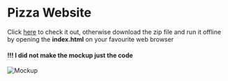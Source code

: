 # Pizza Website

Click [here](https://therigidninja.github.io/PizzaWebsite/) to check it out, otherwise download the zip file and run it offline by opening the __index.html__ on your favourite web browser
#### !!! I did not make the mockup just the code

![Mockup](Img/PizzaSite.png "Mockup")
